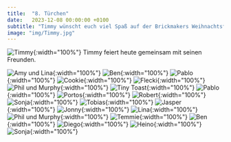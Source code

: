 ```yaml
---
title:  "8. Türchen"
date:   2023-12-08 00:00:00 +0100
subtitle: "Timmy wünscht euch viel Spaß auf der Brickmakers Weihnachtsfeier."
image: "img/Timmy.jpg"
---
```


![Timmy](../img/Timmy.jpg){:width="100%"}
Timmy feiert heute gemeinsam mit seinen Freunden.

![Amy und Lina](../img/AmyLina.jpg){:width="100%"}
![Ben](../img/Ben.jpg){:width="100%"}
![Pablo](../img/Pablo.jpg){:width="100%"}
![Cookie](../img/cookie02.png){:width="100%"}
![Flecki](../img/Flecki.jpg){:width="100%"}
![Phil und Murphy](../img/Franziska_Phil_Murphy.jpg){:width="100%"}
![Tiny Toast](../img/tiny_toast.jpg){:width="100%"}
![Pablo](../img/Manu_Pablo.jpg){:width="100%"}
![Portos](../img/Portos_Schutzbunker_Jenny.jpg){:width="100%"}
![Robert](../img/robert.png){:width="100%"}
![Sonja](../img/Sebastian_Sonja04.jpeg){:width="100%"}
![Tobias](../img/thomas_tobias.png){:width="100%"}
![Jasper](../img/Moritz_Jasper.jpeg){:width="100%"}
![Jonny](../img/Monika_Jonny.png){:width="100%"}
![Lina](../img/Martin_Lina.jpeg){:width="100%"}
![Phil und Murphy](../img/PhilUndMurphy.png){:width="100%"}
![Temmie](../img/Kailex_Temmie.jpeg){:width="100%"}
![Ben](../img/Luca_Ben_Weiterbildung.jpg){:width="100%"}
![Diego](../img/Diego.png){:width="100%"}
![Heino](../img/Heino_Emil_close.jpg){:width="100%"}
![Sonja](../img/Sebastian_Sonja02.png){:width="100%"}